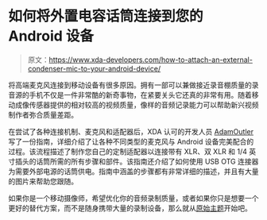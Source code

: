 # 如何将外置电容话筒连接到您的 Android 设备

> 原文：<https://www.xda-developers.com/how-to-attach-an-external-condenser-mic-to-your-android-device/>

将高端麦克风连接到移动设备有很多原因。拥有一部可以兼做接近录音棚质量的录音源的手机不仅是一件非常酷的新奇事物，在紧要关头它还真的非常有用。随着移动成像传感器提供的相对较高的视频质量，像样的音频记录能力可以帮助新兴视频制作者弥合质量差距。

在尝试了各种连接机制、麦克风和适配器后，XDA 认可的开发人员 [AdamOutler](http://forum.xda-developers.com/member.php?u=3682533) 写了一份指南，详细介绍了让各种不同类型的麦克风与 Android 设备完美配合的过程。该流程描述了制作您自己的定制适配器以连接带有 XLR、双 XLR 和 1/4 英寸插头的话筒所需的所有步骤和部件。该指南还介绍了如何使用 USB OTG 连接器为需要外部电源的话筒供电。指南中涵盖的步骤都有非常详细的描述，并且有大量的图片来帮助您跟随。

如果你是一个移动摄像师，希望优化你的音频录制质量，或者如果你只是想要一个更好的替代方案，而不是随身携带大量的录制设备，那么就从[原始主题](http://forum.xda-developers.com/showthread.php?t=2662146)开始吧。